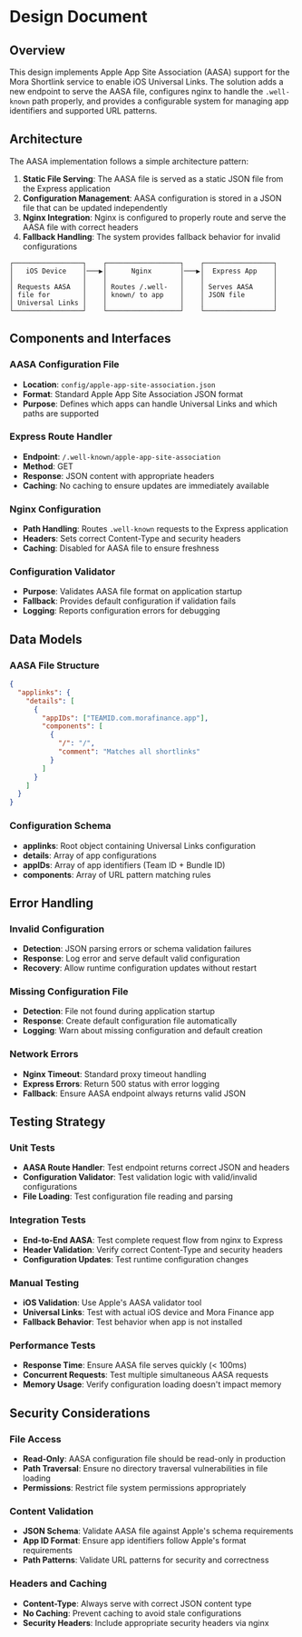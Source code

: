 # Design Document

## Overview

This design implements Apple App Site Association (AASA) support for the Mora Shortlink service to enable iOS Universal Links. The solution adds a new endpoint to serve the AASA file, configures nginx to handle the `.well-known` path properly, and provides a configurable system for managing app identifiers and supported URL patterns.

## Architecture

The AASA implementation follows a simple architecture pattern:

1. **Static File Serving**: The AASA file is served as a static JSON file from the Express application
2. **Configuration Management**: AASA configuration is stored in a JSON file that can be updated independently
3. **Nginx Integration**: Nginx is configured to properly route and serve the AASA file with correct headers
4. **Fallback Handling**: The system provides fallback behavior for invalid configurations

```
┌─────────────────┐    ┌──────────────────┐    ┌─────────────────┐
│   iOS Device    │───▶│      Nginx       │───▶│  Express App    │
│                 │    │                  │    │                 │
│ Requests AASA   │    │ Routes /.well-   │    │ Serves AASA     │
│ file for        │    │ known/ to app    │    │ JSON file       │
│ Universal Links │    │                  │    │                 │
└─────────────────┘    └──────────────────┘    └─────────────────┘
```

## Components and Interfaces

### AASA Configuration File
- **Location**: `config/apple-app-site-association.json`
- **Format**: Standard Apple App Site Association JSON format
- **Purpose**: Defines which apps can handle Universal Links and which paths are supported

### Express Route Handler
- **Endpoint**: `/.well-known/apple-app-site-association`
- **Method**: GET
- **Response**: JSON content with appropriate headers
- **Caching**: No caching to ensure updates are immediately available

### Nginx Configuration
- **Path Handling**: Routes `.well-known` requests to the Express application
- **Headers**: Sets correct Content-Type and security headers
- **Caching**: Disabled for AASA file to ensure freshness

### Configuration Validator
- **Purpose**: Validates AASA file format on application startup
- **Fallback**: Provides default configuration if validation fails
- **Logging**: Reports configuration errors for debugging

## Data Models

### AASA File Structure
```json
{
  "applinks": {
    "details": [
      {
        "appIDs": ["TEAMID.com.morafinance.app"],
        "components": [
          {
            "/": "/",
            "comment": "Matches all shortlinks"
          }
        ]
      }
    ]
  }
}
```

### Configuration Schema
- **applinks**: Root object containing Universal Links configuration
- **details**: Array of app configurations
- **appIDs**: Array of app identifiers (Team ID + Bundle ID)
- **components**: Array of URL pattern matching rules

## Error Handling

### Invalid Configuration
- **Detection**: JSON parsing errors or schema validation failures
- **Response**: Log error and serve default valid configuration
- **Recovery**: Allow runtime configuration updates without restart

### Missing Configuration File
- **Detection**: File not found during application startup
- **Response**: Create default configuration file automatically
- **Logging**: Warn about missing configuration and default creation

### Network Errors
- **Nginx Timeout**: Standard proxy timeout handling
- **Express Errors**: Return 500 status with error logging
- **Fallback**: Ensure AASA endpoint always returns valid JSON

## Testing Strategy

### Unit Tests
- **AASA Route Handler**: Test endpoint returns correct JSON and headers
- **Configuration Validator**: Test validation logic with valid/invalid configurations
- **File Loading**: Test configuration file reading and parsing

### Integration Tests
- **End-to-End AASA**: Test complete request flow from nginx to Express
- **Header Validation**: Verify correct Content-Type and security headers
- **Configuration Updates**: Test runtime configuration changes

### Manual Testing
- **iOS Validation**: Use Apple's AASA validator tool
- **Universal Links**: Test with actual iOS device and Mora Finance app
- **Fallback Behavior**: Test behavior when app is not installed

### Performance Tests
- **Response Time**: Ensure AASA file serves quickly (< 100ms)
- **Concurrent Requests**: Test multiple simultaneous AASA requests
- **Memory Usage**: Verify configuration loading doesn't impact memory

## Security Considerations

### File Access
- **Read-Only**: AASA configuration file should be read-only in production
- **Path Traversal**: Ensure no directory traversal vulnerabilities in file loading
- **Permissions**: Restrict file system permissions appropriately

### Content Validation
- **JSON Schema**: Validate AASA file against Apple's schema requirements
- **App ID Format**: Ensure app identifiers follow Apple's format requirements
- **Path Patterns**: Validate URL patterns for security and correctness

### Headers and Caching
- **Content-Type**: Always serve with correct JSON content type
- **No Caching**: Prevent caching to avoid stale configurations
- **Security Headers**: Include appropriate security headers via nginx